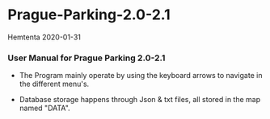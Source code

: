 # Prague-Parking-2.0-2.1
Hemtenta 2020-01-31

### User Manual for Prague Parking 2.0-2.1 ###

* The Program mainly operate by using the keyboard arrows to navigate in the different menu's. 

* Database storage happens through Json & txt files, all stored in the map named "DATA".

